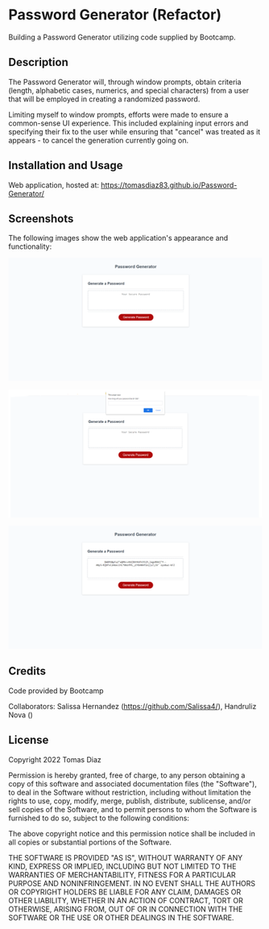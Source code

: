 # Password Generator (Refactor)
Building a Password Generator utilizing code supplied by Bootcamp.

## Description

The Password Generator will, through window prompts, obtain criteria (length, alphabetic cases, numerics, and special characters) from a user that will be employed in creating a randomized password.

Limiting myself to window prompts, efforts were made to ensure a common-sense UI experience. This included explaining input errors and specifying their fix to the user while ensuring that "cancel" was treated as it appears - to cancel the generation currently going on.

## Installation and Usage

Web application, hosted at: https://tomasdiaz83.github.io/Password-Generator/

## Screenshots

The following images show the web application's appearance and functionality:

![The Password Generator application displays a red button to "Generate Password".](./Assets/Images/PW%20Generator%20-%20Main.png)

![Upon pressing the red button, the Password Generator application creates window prompts, asking the user to identify criteria by which the password will be generated](./Assets/Images/PW%20Generator%20-%20Prompts.png)

![After accepting criteria, the Password Generator application will present the user with a randomized password following the selected criteria](./Assets/Images/PW%20Generator%20-%20Completed.png)

## Credits

Code provided by Bootcamp

Collaborators: Salissa Hernandez (https://github.com/Salissa4/), Handruliz Nova ()

## License

Copyright 2022 Tomas Diaz

Permission is hereby granted, free of charge, to any person obtaining a copy of this software and associated documentation files (the "Software"), to deal in the Software without restriction, including without limitation the rights to use, copy, modify, merge, publish, distribute, sublicense, and/or sell copies of the Software, and to permit persons to whom the Software is furnished to do so, subject to the following conditions:

The above copyright notice and this permission notice shall be included in all copies or substantial portions of the Software.

THE SOFTWARE IS PROVIDED "AS IS", WITHOUT WARRANTY OF ANY KIND, EXPRESS OR IMPLIED, INCLUDING BUT NOT LIMITED TO THE WARRANTIES OF MERCHANTABILITY, FITNESS FOR A PARTICULAR PURPOSE AND NONINFRINGEMENT. IN NO EVENT SHALL THE AUTHORS OR COPYRIGHT HOLDERS BE LIABLE FOR ANY CLAIM, DAMAGES OR OTHER LIABILITY, WHETHER IN AN ACTION OF CONTRACT, TORT OR OTHERWISE, ARISING FROM, OUT OF OR IN CONNECTION WITH THE SOFTWARE OR THE USE OR OTHER DEALINGS IN THE SOFTWARE.